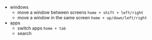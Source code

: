 - windows
	- move a window between screens 
		```home + shift + left/right```
	- move a window in the same screen
		```home + up/down/left/right```
- apps
	- switch apps
		```home + tab```
	- search	
<!--stackedit_data:
eyJoaXN0b3J5IjpbLTU5OTMxMTE2N119
-->